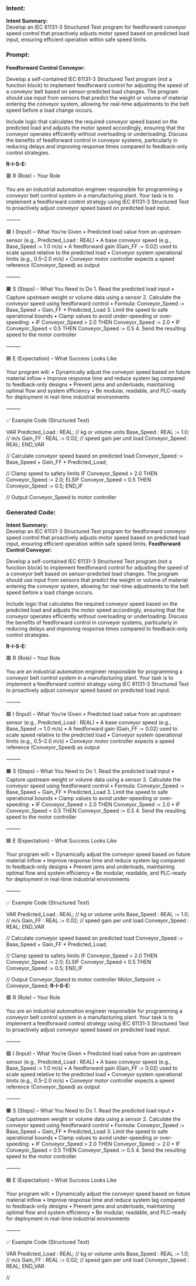 ### Intent:
**Intent Summary:**  
Develop an IEC 61131-3 Structured Text program for feedforward conveyor speed control that proactively adjusts motor speed based on predicted load input, ensuring efficient operation within safe speed limits.

### Prompt:
**Feedforward Control Conveyor:**

Develop a self-contained IEC 61131-3 Structured Text program (not a function block) to implement feedforward control for adjusting the speed of a conveyor belt based on sensor-predicted load changes. The program should use input from sensors that predict the weight or volume of material entering the conveyor system, allowing for real-time adjustments to the belt speed before a load change occurs.

Include logic that calculates the required conveyor speed based on the predicted load and adjusts the motor speed accordingly, ensuring that the conveyor operates efficiently without overloading or underloading. Discuss the benefits of feedforward control in conveyor systems, particularly in reducing delays and improving response times compared to feedback-only control strategies.


**R-I-S-E:**

🟥 R (Role) – Your Role

You are an industrial automation engineer responsible for programming a conveyor belt control system in a manufacturing plant. Your task is to implement a feedforward control strategy using IEC 61131-3 Structured Text to proactively adjust conveyor speed based on predicted load input.

⸻

🟩 I (Input) – What You’re Given
	•	Predicted load value from an upstream sensor (e.g., Predicted_Load : REAL)
	•	A base conveyor speed (e.g., Base_Speed := 1.0 m/s)
	•	A feedforward gain (Gain_FF := 0.02) used to scale speed relative to the predicted load
	•	Conveyor system operational limits (e.g., 0.5–2.0 m/s)
	•	Conveyor motor controller expects a speed reference (Conveyor_Speed) as output

⸻

🟧 S (Steps) – What You Need to Do
	1.	Read the predicted load input
	•	Capture upstream weight or volume data using a sensor
	2.	Calculate the conveyor speed using feedforward control
	•	Formula: Conveyor_Speed := Base_Speed + Gain_FF * Predicted_Load
	3.	Limit the speed to safe operational bounds
	•	Clamp values to avoid under-speeding or over-speeding:
	•	IF Conveyor_Speed > 2.0 THEN Conveyor_Speed := 2.0
	•	IF Conveyor_Speed < 0.5 THEN Conveyor_Speed := 0.5
	4.	Send the resulting speed to the motor controller

⸻

🟦 E (Expectation) – What Success Looks Like

Your program will:
	•	Dynamically adjust the conveyor speed based on future material inflow
	•	Improve response time and reduce system lag compared to feedback-only designs
	•	Prevent jams and underloads, maintaining optimal flow and system efficiency
	•	Be modular, readable, and PLC-ready for deployment in real-time industrial environments

⸻

✅ Example Code (Structured Text)

VAR
    Predicted_Load : REAL;         // kg or volume units
    Base_Speed : REAL := 1.0;      // m/s
    Gain_FF : REAL := 0.02;        // speed gain per unit load
    Conveyor_Speed : REAL;
END_VAR

// Calculate conveyor speed based on predicted load
Conveyor_Speed := Base_Speed + Gain_FF * Predicted_Load;

// Clamp speed to safety limits
IF Conveyor_Speed > 2.0 THEN
    Conveyor_Speed := 2.0;
ELSIF Conveyor_Speed < 0.5 THEN
    Conveyor_Speed := 0.5;
END_IF

// Output Conveyor_Speed to motor controller

### Generated Code:
**Intent Summary:**  
Develop an IEC 61131-3 Structured Text program for feedforward conveyor speed control that proactively adjusts motor speed based on predicted load input, ensuring efficient operation within safe speed limits.
**Feedforward Control Conveyor:**

Develop a self-contained IEC 61131-3 Structured Text program (not a function block) to implement feedforward control for adjusting the speed of a conveyor belt based on sensor-predicted load changes. The program should use input from sensors that predict the weight or volume of material entering the conveyor system, allowing for real-time adjustments to the belt speed before a load change occurs.

Include logic that calculates the required conveyor speed based on the predicted load and adjusts the motor speed accordingly, ensuring that the conveyor operates efficiently without overloading or underloading. Discuss the benefits of feedforward control in conveyor systems, particularly in reducing delays and improving response times compared to feedback-only control strategies.


**R-I-S-E:**

🟥 R (Role) – Your Role

You are an industrial automation engineer responsible for programming a conveyor belt control system in a manufacturing plant. Your task is to implement a feedforward control strategy using IEC 61131-3 Structured Text to proactively adjust conveyor speed based on predicted load input.

⸻

🟩 I (Input) – What You’re Given
	•	Predicted load value from an upstream sensor (e.g., Predicted_Load : REAL)
	•	A base conveyor speed (e.g., Base_Speed := 1.0 m/s)
	•	A feedforward gain (Gain_FF := 0.02) used to scale speed relative to the predicted load
	•	Conveyor system operational limits (e.g., 0.5–2.0 m/s)
	•	Conveyor motor controller expects a speed reference (Conveyor_Speed) as output

⸻

🟧 S (Steps) – What You Need to Do
	1.	Read the predicted load input
	•	Capture upstream weight or volume data using a sensor
	2.	Calculate the conveyor speed using feedforward control
	•	Formula: Conveyor_Speed := Base_Speed + Gain_FF * Predicted_Load
	3.	Limit the speed to safe operational bounds
	•	Clamp values to avoid under-speeding or over-speeding:
	•	IF Conveyor_Speed > 2.0 THEN Conveyor_Speed := 2.0
	•	IF Conveyor_Speed < 0.5 THEN Conveyor_Speed := 0.5
	4.	Send the resulting speed to the motor controller

⸻

🟦 E (Expectation) – What Success Looks Like

Your program will:
	•	Dynamically adjust the conveyor speed based on future material inflow
	•	Improve response time and reduce system lag compared to feedback-only designs
	•	Prevent jams and underloads, maintaining optimal flow and system efficiency
	•	Be modular, readable, and PLC-ready for deployment in real-time industrial environments

⸻

✅ Example Code (Structured Text)

VAR
    Predicted_Load : REAL;         // kg or volume units
    Base_Speed : REAL := 1.0;      // m/s
    Gain_FF : REAL := 0.02;        // speed gain per unit load
    Conveyor_Speed : REAL;
END_VAR

// Calculate conveyor speed based on predicted load
Conveyor_Speed := Base_Speed + Gain_FF * Predicted_Load;

// Clamp speed to safety limits
IF Conveyor_Speed > 2.0 THEN
    Conveyor_Speed := 2.0;
ELSIF Conveyor_Speed < 0.5 THEN
    Conveyor_Speed := 0.5;
END_IF

// Output Conveyor_Speed to motor controller
Motor_Setpoint := Conveyor_Speed;
**R-I-S-E:**

🟥 R (Role) – Your Role

You are an industrial automation engineer responsible for programming a conveyor belt control system in a manufacturing plant. Your task is to implement a feedforward control strategy using IEC 61131-3 Structured Text to proactively adjust conveyor speed based on predicted load input.

⸻

🟩 I (Input) – What You’re Given
	•	Predicted load value from an upstream sensor (e.g., Predicted_Load : REAL)
	•	A base conveyor speed (e.g., Base_Speed := 1.0 m/s)
	•	A feedforward gain (Gain_FF := 0.02) used to scale speed relative to the predicted load
	•	Conveyor system operational limits (e.g., 0.5–2.0 m/s)
	•	Conveyor motor controller expects a speed reference (Conveyor_Speed) as output

⸻

🟧 S (Steps) – What You Need to Do
	1.	Read the predicted load input
	•	Capture upstream weight or volume data using a sensor
	2.	Calculate the conveyor speed using feedforward control
	•	Formula: Conveyor_Speed := Base_Speed + Gain_FF * Predicted_Load
	3.	Limit the speed to safe operational bounds
	•	Clamp values to avoid under-speeding or over-speeding:
	•	IF Conveyor_Speed > 2.0 THEN Conveyor_Speed := 2.0
	•	IF Conveyor_Speed < 0.5 THEN Conveyor_Speed := 0.5
	4.	Send the resulting speed to the motor controller

⸻

🟦 E (Expectation) – What Success Looks Like

Your program will:
	•	Dynamically adjust the conveyor speed based on future material inflow
	•	Improve response time and reduce system lag compared to feedback-only designs
	•	Prevent jams and underloads, maintaining optimal flow and system efficiency
	•	Be modular, readable, and PLC-ready for deployment in real-time industrial environments

⸻

✅ Example Code (Structured Text)

VAR
    Predicted_Load : REAL;         // kg or volume units
    Base_Speed : REAL := 1.0;      // m/s
    Gain_FF : REAL := 0.02;        // speed gain per unit load
    Conveyor_Speed : REAL;
END_VAR

//
